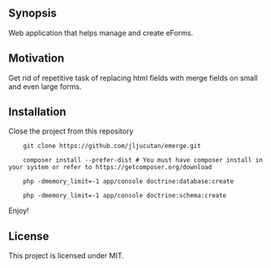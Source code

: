 ## Synopsis

Web application that helps manage and create eForms.

## Motivation

Get rid of repetitive task of replacing html fields with merge fields on small and even large forms.

## Installation

Close the project from this repository

```
    git clone https://github.com/jljucutan/emerge.git
```

```
    composer install --prefer-dist # You must have composer install in your system or refer to https://getcomposer.org/download
```

```
    php -dmemory_limit=-1 app/console doctrine:database:create
```

```
    php -dmemory_limit=-1 app/console doctrine:schema:create
```

Enjoy!

## License

This project is licensed under MIT.

